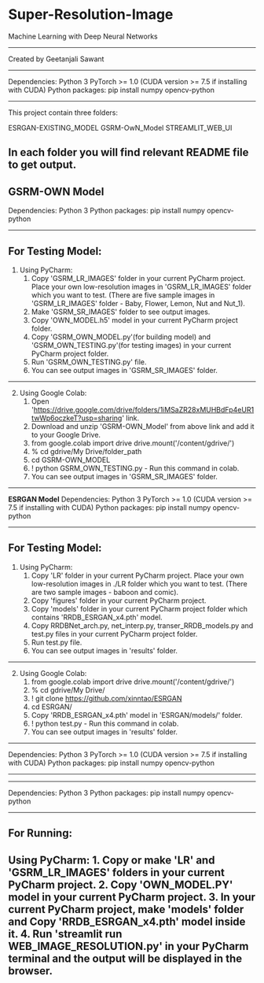 # Super-Resolution-Image
 Machine Learning with Deep Neural Networks

----------------------------------------------------------------------------------------------------------
Created by
Geetanjali Sawant

----------------------------------------------------------------------------------------------------------
Dependencies:
	Python 3
	PyTorch >= 1.0 (CUDA version >= 7.5 if installing with CUDA)
	Python packages: pip install numpy opencv-python

----------------------------------------------------------------------------------------------------------
This project contain three folders: 

ESRGAN-EXISTING_MODEL
GSRM-OwN_Model
STREAMLIT_WEB_UI

In each folder you will find relevant README file to get output.
----------------------------------------------------------------------------------
GSRM-OWN Model
----------------------------------------------------------------------------------------------------------
Dependencies:
	Python 3
	Python packages: pip install numpy opencv-python

----------------------------------------------------------------------------------------------------------
For Testing Model:
----------------------------------------------------------------------------------------------------------
1) Using PyCharm:
	1. Copy 'GSRM_LR_IMAGES' folder in your current PyCharm project. 
	Place your own low-resolution images in 'GSRM_LR_IMAGES' folder which you want to test. 
	(There are five sample images in 'GSRM_LR_IMAGES' folder - Baby, Flower, Lemon, Nut and Nut_1).
	2. Make 'GSRM_SR_IMAGES' folder to see output images.
	3. Copy 'OWN_MODEL.h5' model in your current PyCharm project folder.
	4. Copy 'GSRM_OWN_MODEL.py'(for building model) and 'GSRM_OWN_TESTING.py'(for testing images) 
	in your current PyCharm project folder.
	5. Run 'GSRM_OWN_TESTING.py' file.
	6. You can see output images in 'GSRM_SR_IMAGES' folder.

----------------------------------------------------------------------------------------------------------
2) Using Google Colab: 
	1. Open 'https://drive.google.com/drive/folders/1iMSaZR28xMUHBdFp4eUR1twWp6oczkeT?usp=sharing' link.
	2. Download and unzip 'GSRM-OWN_Model' from above link and add it to your Google Drive.
	3. from google.colab import drive
	   drive.mount('/content/gdrive/')
	4. % cd gdrive/My Drive/folder_path
	5. cd GSRM-OWN_MODEL
	6. ! python GSRM_OWN_TESTING.py - Run this command in colab.
	7. You can see output images in 'GSRM_SR_IMAGES' folder.
-------------------------------------------------------------------
**ESRGAN Model**
Dependencies:
	Python 3
	PyTorch >= 1.0 (CUDA version >= 7.5 if installing with CUDA)
	Python packages: pip install numpy opencv-python

----------------------------------------------------------------------------------------------------------
For Testing Model:
----------------------------------------------------------------------------------------------------------
1) Using PyCharm:
	1. Copy 'LR' folder in your current PyCharm project. 
	Place your own low-resolution images in ./LR folder which you want to test. 
	(There are two sample images - baboon and comic).
	2. Copy 'figures' folder in your current PyCharm project.
	3. Copy 'models' folder in your current PyCharm project folder which contains 
	'RRDB_ESRGAN_x4.pth' model.
	4. Copy RRDBNet_arch.py, net_interp.py, transer_RRDB_models.py and test.py files 
	in your current PyCharm project folder.
	5. Run test.py file.
	6. You can see output images in 'results' folder.

----------------------------------------------------------------------------------------------------------
2) Using Google Colab: 
	1. from google.colab import drive
	   drive.mount('/content/gdrive/')
	2. % cd gdrive/My Drive/
	3. ! git clone https://github.com/xinntao/ESRGAN
	4. cd ESRGAN/
	5. Copy 'RRDB_ESRGAN_x4.pth' model in 'ESRGAN/models/' folder.
	6. ! python test.py - Run this command in colab.
	7. You can see output images in 'results' folder.
----------------------------------------------------------------------------------------------------------
Dependencies:
	Python 3
	PyTorch >= 1.0 (CUDA version >= 7.5 if installing with CUDA)
	Python packages: pip install numpy opencv-python

----------------------------------------------------------------------------------------------------------
---------------------------------------------------------------------------------------------------------------------------
Dependencies:
	Python 3
	Python packages: pip install numpy opencv-python

---------------------------------------------------------------------------------------------------------------------------
For Running:
---------------------------------------------------------------------------------------------------------------------------
Using PyCharm:
	1. Copy or make 'LR' and 'GSRM_LR_IMAGES' folders in your current PyCharm project. 
	2. Copy 'OWN_MODEL.PY' model in your current PyCharm project.
	3. In your current PyCharm project, make 'models' folder and Copy 'RRDB_ESRGAN_x4.pth' model inside it.
	4. Run 'streamlit run WEB_IMAGE_RESOLUTION.py' in your PyCharm terminal and the output will be displayed in the browser.
---------------------------------------------------------------------------------------------------------------------------
